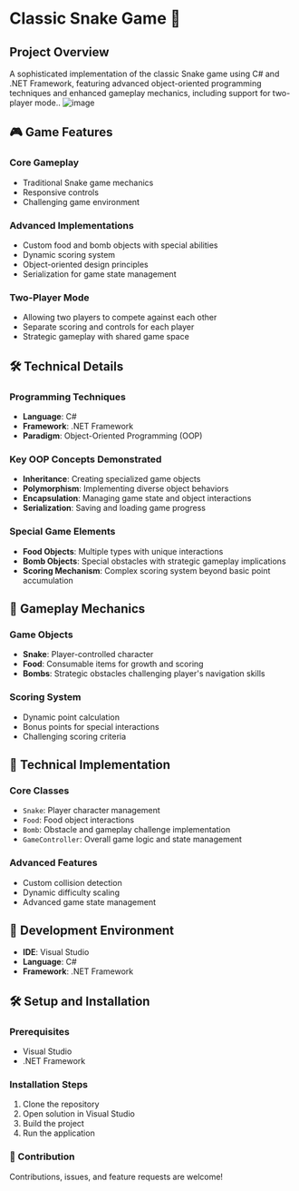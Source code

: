 # Classic Snake Game 🐍

## Project Overview

A sophisticated implementation of the classic Snake game using C# and .NET Framework, featuring advanced object-oriented programming techniques and enhanced gameplay mechanics, including support for two-player mode..
![image](https://github.com/user-attachments/assets/d6b61c05-c763-454b-8e15-000a6e192652)

## 🎮 Game Features

### Core Gameplay
- Traditional Snake game mechanics
- Responsive controls
- Challenging game environment

### Advanced Implementations
- Custom food and bomb objects with special abilities
- Dynamic scoring system
- Object-oriented design principles
- Serialization for game state management

### Two-Player Mode
- Allowing two players to compete against each other
- Separate scoring and controls for each player
- Strategic gameplay with shared game space
  
## 🛠 Technical Details

### Programming Techniques
- **Language**: C#
- **Framework**: .NET Framework
- **Paradigm**: Object-Oriented Programming (OOP)

### Key OOP Concepts Demonstrated
- **Inheritance**: Creating specialized game objects
- **Polymorphism**: Implementing diverse object behaviors
- **Encapsulation**: Managing game state and object interactions
- **Serialization**: Saving and loading game progress

### Special Game Elements
- **Food Objects**: Multiple types with unique interactions
- **Bomb Objects**: Special obstacles with strategic gameplay implications
- **Scoring Mechanism**: Complex scoring system beyond basic point accumulation

## 🌟 Gameplay Mechanics

### Game Objects
- **Snake**: Player-controlled character
- **Food**: Consumable items for growth and scoring
- **Bombs**: Strategic obstacles challenging player's navigation skills

### Scoring System
- Dynamic point calculation
- Bonus points for special interactions
- Challenging scoring criteria

## 🚀 Technical Implementation

### Core Classes
- `Snake`: Player character management
- `Food`: Food object interactions
- `Bomb`: Obstacle and gameplay challenge implementation
- `GameController`: Overall game logic and state management

### Advanced Features
- Custom collision detection
- Dynamic difficulty scaling
- Advanced game state management

## 🔧 Development Environment

- **IDE**: Visual Studio
- **Language**: C#
- **Framework**: .NET Framework

## 🛠 Setup and Installation

### Prerequisites
- Visual Studio
- .NET Framework

### Installation Steps
1. Clone the repository
2. Open solution in Visual Studio
3. Build the project
4. Run the application



### 🤝 Contribution
Contributions, issues, and feature requests are welcome!






